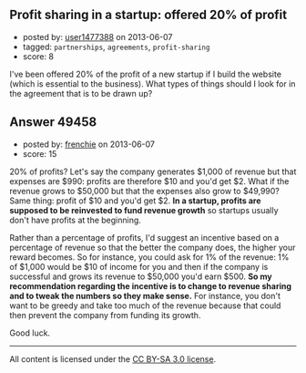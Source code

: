 ## Profit sharing in a startup: offered 20% of profit

- posted by: [user1477388](https://stackexchange.com/users/-1/26565-user1477388) on 2013-06-07
- tagged: `partnerships`, `agreements`, `profit-sharing`
- score: 8

I've been offered 20% of the profit of a new startup if I build the website (which is essential to the business).  What types of things should I look for in the agreement that is to be drawn up?


## Answer 49458

- posted by: [frenchie](https://stackexchange.com/users/-1/15155-frenchie) on 2013-06-07
- score: 15

20% of profits? Let's say the company generates $1,000 of revenue but that expenses are $990: profits are therefore $10 and you'd get $2. What if the revenue grows to $50,000 but that the expenses also grow to $49,990? Same thing: profit of $10 and you'd get $2. **In a startup, profits are supposed to be reinvested to fund revenue growth** so startups usually don't have profits at the beginning.

Rather than a percentage of profits, I'd suggest an incentive based on a percentage of revenue so that the better the company does, the higher your reward becomes. So for instance, you could ask for 1% of the revenue: 1% of $1,000 would be $10 of income for you and then if the company is successful and grows its revenue to $50,000 you'd earn $500. **So my recommendation regarding the incentive is to change to revenue sharing and to tweak the numbers so they make sense.** For instance, you don't want to be greedy and take too much of the revenue because that could then prevent the company from funding its growth.

Good luck. 



---

All content is licensed under the [CC BY-SA 3.0 license](https://creativecommons.org/licenses/by-sa/3.0/).
